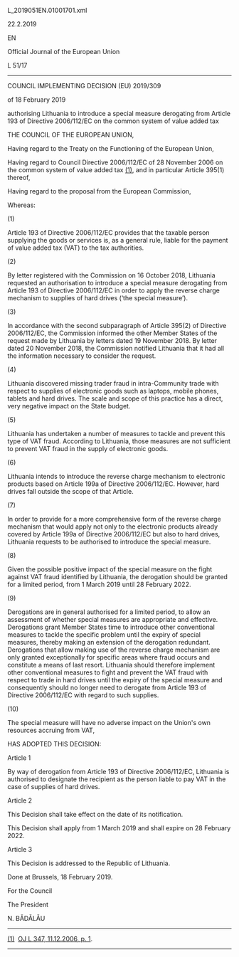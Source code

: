   L\_2019051EN.01001701.xml

  

22.2.2019   

EN

Official Journal of the European Union

L 51/17

* * *

COUNCIL IMPLEMENTING DECISION (EU) 2019/309

of 18 February 2019

authorising Lithuania to introduce a special measure derogating from Article 193 of Directive 2006/112/EC on the common system of value added tax

THE COUNCIL OF THE EUROPEAN UNION,

Having regard to the Treaty on the Functioning of the European Union,

Having regard to Council Directive 2006/112/EC of 28 November 2006 on the common system of value added tax [(1)](#ntr1-L_2019051EN.01001701-E0001), and in particular Article 395(1) thereof,

Having regard to the proposal from the European Commission,

Whereas:

  

(1)

Article 193 of Directive 2006/112/EC provides that the taxable person supplying the goods or services is, as a general rule, liable for the payment of value added tax (VAT) to the tax authorities.

  

(2)

By letter registered with the Commission on 16 October 2018, Lithuania requested an authorisation to introduce a special measure derogating from Article 193 of Directive 2006/112/EC in order to apply the reverse charge mechanism to supplies of hard drives (‘the special measure’).

  

(3)

In accordance with the second subparagraph of Article 395(2) of Directive 2006/112/EC, the Commission informed the other Member States of the request made by Lithuania by letters dated 19 November 2018. By letter dated 20 November 2018, the Commission notified Lithuania that it had all the information necessary to consider the request.

  

(4)

Lithuania discovered missing trader fraud in intra-Community trade with respect to supplies of electronic goods such as laptops, mobile phones, tablets and hard drives. The scale and scope of this practice has a direct, very negative impact on the State budget.

  

(5)

Lithuania has undertaken a number of measures to tackle and prevent this type of VAT fraud. According to Lithuania, those measures are not sufficient to prevent VAT fraud in the supply of electronic goods.

  

(6)

Lithuania intends to introduce the reverse charge mechanism to electronic products based on Article 199a of Directive 2006/112/EC. However, hard drives fall outside the scope of that Article.

  

(7)

In order to provide for a more comprehensive form of the reverse charge mechanism that would apply not only to the electronic products already covered by Article 199a of Directive 2006/112/EC but also to hard drives, Lithuania requests to be authorised to introduce the special measure.

  

(8)

Given the possible positive impact of the special measure on the fight against VAT fraud identified by Lithuania, the derogation should be granted for a limited period, from 1 March 2019 until 28 February 2022.

  

(9)

Derogations are in general authorised for a limited period, to allow an assessment of whether special measures are appropriate and effective. Derogations grant Member States time to introduce other conventional measures to tackle the specific problem until the expiry of special measures, thereby making an extension of the derogation redundant. Derogations that allow making use of the reverse charge mechanism are only granted exceptionally for specific areas where fraud occurs and constitute a means of last resort. Lithuania should therefore implement other conventional measures to fight and prevent the VAT fraud with respect to trade in hard drives until the expiry of the special measure and consequently should no longer need to derogate from Article 193 of Directive 2006/112/EC with regard to such supplies.

  

(10)

The special measure will have no adverse impact on the Union's own resources accruing from VAT,

HAS ADOPTED THIS DECISION:

Article 1

By way of derogation from Article 193 of Directive 2006/112/EC, Lithuania is authorised to designate the recipient as the person liable to pay VAT in the case of supplies of hard drives.

Article 2

This Decision shall take effect on the date of its notification.

This Decision shall apply from 1 March 2019 and shall expire on 28 February 2022.

Article 3

This Decision is addressed to the Republic of Lithuania.

Done at Brussels, 18 February 2019.

For the Council

The President

N. BĂDĂLĂU

* * *

[(1)](#ntc1-L_2019051EN.01001701-E0001)  [OJ L 347, 11.12.2006, p. 1](./../../../../legal-content/EN/AUTO/?uri=OJ:L:2006:347:TOC).

* * *